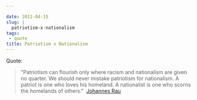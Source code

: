 ```yaml
---

date: 2011-04-15
slug: |
  patriotism-x-nationalism
tags:
 - quote
title: Patriotism x Nationalism
---
```


Quote:

> \"Patriotism can flourish only where racism and nationalism are given
> no quarter. We should never mistake patriotism for nationalism. A
> patriot is one who loves his homeland. A nationalist is one who scorns
> the homelands of others.\"  [Johannes
> Rau](https://secure.wikimedia.org/wikipedia/en/wiki/Johannes_Rau)
